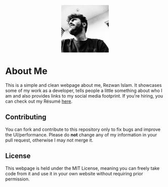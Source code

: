 <p align="center"><img height="150px" width="150px" src="./img/rez.jpeg" alt="Rezwan Islam"/></p>

# About Me

This is a simple and clean webpage about me, Rezwan Islam. It showcases some of my work as a developer, tells people a little something about who I am and also provides links to my social media footprint. If you're hiring, you can check out my Résumé [here](https://github.com/IslamRezwan/rez_one/blob/master/Resume%20-%20Rezwan%20Islam.pdf).

## Contributing

You can fork and contribute to this repository only to fix bugs and improve the UI/performance. Please do **not** change any of my information in your pull request, otherwise I may not merge it.

## License

This webpage is held under the MIT License, meaning you can freely take code from it and use it in your own website without requiring prior permission.
